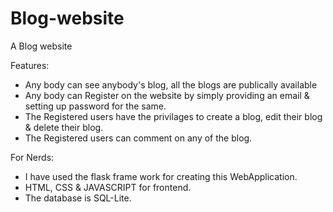 # Blog-website
A Blog website

Features: 
   - Any body can see anybody's blog, all the blogs are publically available
   - Any body can Register on the website by simply providing an email & setting up password for the same.
   - The Registered users have the privilages to create a blog, edit their blog & delete their blog.
   - The Registered users can comment on any of the blog.


For Nerds:
  - I have used the flask frame work for creating this WebApplication.
  - HTML, CSS & JAVASCRIPT for frontend.
  - The database is SQL-Lite.
  
